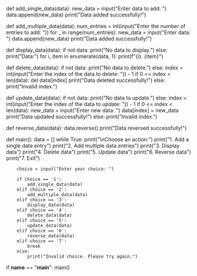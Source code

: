 def add_single_data(data):
    new_data = input("Enter data to add: ")
    data.append(new_data)
    print("Data added successfully!")

def add_multiple_data(data):
    num_entries = int(input("Enter the number of entries to add: "))
    for _ in range(num_entries):
        new_data = input("Enter data: ")
        data.append(new_data)
    print("Data added successfully!")

def display_data(data):
    if not data:
        print("No data to display.")
    else:
        print("Data:")
        for i, item in enumerate(data, 1):
            print(f"{i}. {item}")

def delete_data(data):
    if not data:
        print("No data to delete.")
    else:
        index = int(input("Enter the index of the data to delete: ")) - 1
        if 0 <= index < len(data):
            del data[index]
            print("Data deleted successfully!")
        else:
            print("Invalid index.")

def update_data(data):
    if not data:
        print("No data to update.")
    else:
        index = int(input("Enter the index of the data to update: ")) - 1
        if 0 <= index < len(data):
            new_data = input("Enter new data: ")
            data[index] = new_data
            print("Data updated successfully!")
        else:
            print("Invalid index.")

def reverse_data(data):
    data.reverse()
    print("Data reversed successfully!")

def main():
    data = []
    while True:
        print("\nChoose an action:")
        print("1. Add a single data entry")
        print("2. Add multiple data entries")
        print("3. Display data")
        print("4. Delete data")
        print("5. Update data")
        print("6. Reverse data")
        print("7. Exit")

        choice = input("Enter your choice: ")

        if choice == '1':
            add_single_data(data)
        elif choice == '2':
            add_multiple_data(data)
        elif choice == '3':
            display_data(data)
        elif choice == '4':
            delete_data(data)
        elif choice == '5':
            update_data(data)
        elif choice == '6':
            reverse_data(data)
        elif choice == '7':
            break
        else:
            print("Invalid choice. Please try again.")

if __name__ == "__main__":
    main()
